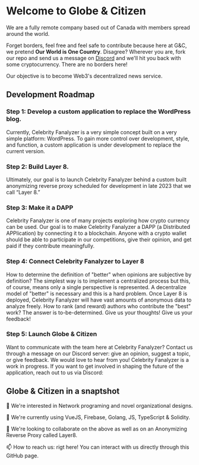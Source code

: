 # Welcome to Globe & Citizen

We are a fully remote company based out of Canada with members spread around the world.

Forget borders, feel free and feel safe to contribute because here at G&C, we pretend **Our World is One Country**. Disagree? Wherever you are, fork our repo and send us a message on [Discord](https://discord.gg/kBpdUbkNQU) and we'll hit you back with some cryptocurrency. There are no borders here!

Our objective is to become Web3's decentralized news service. 

## Development Roadmap

### Step 1: Develop a custom application to replace the WordPress blog.
Currently, Celebrity Fanalyzer is a very simple concept built on a very simple platform: WordPress. To gain more control over development, style, and function, a custom application is under development to replace the current version.

### Step 2: Build Layer 8.
Ultimately, our goal is to launch Celebrity Fanalyzer behind a custom built anonymizing reverse proxy scheduled for development in late 2023 that we call “Layer 8.”

### Step 3: Make it a DAPP
Celebrity Fanalyzer is one of many projects exploring how crypto currency can be used. Our goal is to make Celebrity Fanalyzer a DAPP (a Distributed APPlication) by connecting it to a blockchain. Anyone with a crypto wallet should be able to participate in our competitions, give their opinion, and get paid if they contribute meaningfully.

### Step 4: Connect Celebrity Fanalyzer to Layer 8
How to determine the definition of "better" when opinions are subjective by definition? The simplest way is to implement a centralized process but this, of course, means only a single perspective is represented. A decentralize model of "better" is necessary and this is a hard problem. Once Layer 8 is deployed, Celebrity Fanalyzer will have vast amounts of anonymous data to analyze freely. How to rank (and reward) authors who contribute the "best" work? The answer is to-be-determined. Give us your thoughts! Give us your feedback!

### Step 5: Launch Globe & Citizen
Want to communicate with the team here at Celebrity Fanalyzer? Contact us through a message on our Discord server: give an opinion, suggest a topic, or give feedback. We would love to hear from you! Celebrity Fanalyzer is a work in progress. If you want to get involved in shaping the future of the application, reach out to us via Discord:




## Globe & Citizen in a snaptshot
👀 We're interested in Network programing and novel organizational designs.

🌱 We're currently using VueJS, Firebase, Golang, JS, TypeScript & Solidity.

💞️ We're looking to collaborate on the above as well as on an Anonymizing Reverse Proxy called Layer8.

📫 How to reach us: rigt here! You can interact with us directly through this GitHub page.

